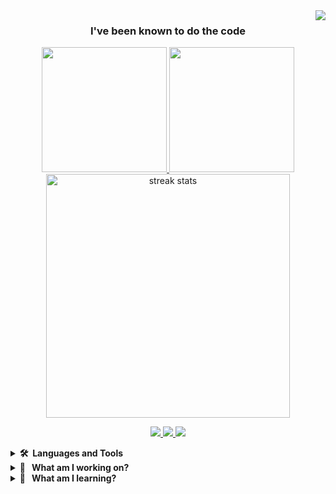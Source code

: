 <img align="right" src="https://visitor-badge.laobi.icu/badge?page_id=jetjacobs.jetjacobs" />

<h3 align="center">I've been known to do the code</h3> 

<p align="center">
	<a href="https://github.com/jetjacobs">
	  <img height=200 src="https://github-readme-stats.vercel.app/api?username=jetjacobs&show_icons=true&theme=onedark" />
	</a>
	<a href="https://github.com/jetjacobs">
	  <img height=200 src="https://github-readme-stats.vercel.app/api/top-langs/?username=jetjacobs&layout=donut&langs_count=8&card_width=320" />
	</a>
	<img width=390 align="center" src="https://streak-stats.demolab.com/?user=jetjacobs&count_private=true&theme=react&border_radius=10" alt="streak stats"/>
</p>

<p align="center"> 
  <a href="mailto:jetjacobs@alumni.iastate.edu">
    <img src="https://img.shields.io/badge/Gmail-333333?style=for-the-badge&logo=gmail&logoColor=red" />
  </a>
  <a href="https://linkedin.com/in/jetjacobs" target="_blank">
    <img src="https://img.shields.io/badge/LinkedIn-0077B5?style=for-the-badge&logo=linkedin&logoColor=white" target="_blank" />
  </a>
  <a href="https://jetjacobs.github.io" target="_blank">
     <img src="https://img.shields.io/badge/Portfolio-FF5722?style=for-the-badge&logo=todoist&logoColor=white" target="_blank" /> <!-- sqlite, safari, google-chrome are other good icon options -->
  </a>
</p>


<!-- 🔗 &nbsp;**Connect with me**
<p align="left">
<a href="https://dev.to/gautamkrishnar" target="blank"><img align="center" src="https://cdn.jsdelivr.net/npm/simple-icons@3.0.1/icons/dev-dot-to.svg" alt="gautamkrishnar" height="30" width="40" /></a>
<a href="https://twitter.com/gautamkrishnar" target="blank"><img align="center" src="https://raw.githubusercontent.com/rahuldkjain/github-profile-readme-generator/master/src/images/icons/Social/twitter.svg" alt="gautamkrishnar" height="30" width="40" /></a>
<a href="https://linkedin.com/in/gautamkrishnar" target="blank"><img align="center" src="https://raw.githubusercontent.com/rahuldkjain/github-profile-readme-generator/master/src/images/icons/Social/linked-in-alt.svg" alt="gautamkrishnar" height="30" width="40" /></a>
<a href="https://stackoverflow.com/users/4214976" target="blank"><img align="center" src="https://raw.githubusercontent.com/rahuldkjain/github-profile-readme-generator/master/src/images/icons/Social/stack-overflow.svg" alt="4214976" height="30" width="40" /></a>
<a href="https://instagram.com/gautamkrishnar" target="blank"><img align="center" src="https://raw.githubusercontent.com/rahuldkjain/github-profile-readme-generator/master/src/images/icons/Social/instagram.svg" alt="gautamkrishnar" height="30" width="40" /></a> ![Manjaro](https://img.shields.io/badge/Manjaro-35BF5C?style=for-the-badge&logo=Manjaro&logoColor=white)
![Visual Studio Code](https://img.shields.io/badge/Visual%20Studio%20Code-0078d7.svg?style=for-the-badge&logo=visual-studio-code&logoColor=white)
![Docker](https://img.shields.io/badge/docker-%230db7ed.svg?style=for-the-badge&logo=docker&logoColor=white)
![MongoDB](https://img.shields.io/badge/MongoDB-%234ea94b.svg?style=for-the-badge&logo=mongodb&logoColor=white)
![Express.js](https://img.shields.io/badge/express.js-%23404d59.svg?style=for-the-badge&logo=express&logoColor=%2361DAFB)
![React](https://img.shields.io/badge/react-%2320232a.svg?style=for-the-badge&logo=react&logoColor=%2361DAFB)
![NodeJS](https://img.shields.io/badge/node.js-6DA55F?style=for-the-badge&logo=node.js&logoColor=white)
![Go](https://img.shields.io/badge/go-%2300ADD8.svg?style=for-the-badge&logo=go&logoColor=white) -->


<details>
  <summary><b>🛠️&nbsp;&nbsp;Languages&nbsp;and&nbsp;Tools</b></summary>
  <br/>
  <p align="left">
	  <img src="https://img.shields.io/badge/Manjaro-35BF5C?style=for-the-badge&logo=Manjaro&logoColor=white"/>
	  <img src="https://img.shields.io/badge/Visual%20Studio%20Code-0078d7.svg?style=for-the-badge&logo=visual-studio-code&logoColor=white"/>
	  <img src="https://img.shields.io/badge/docker-%230db7ed.svg?style=for-the-badge&logo=docker&logoColor=white"/>
  </p>
  <p>
	<img src="https://img.shields.io/badge/MongoDB-%234ea94b.svg?style=for-the-badge&logo=mongodb&logoColor=white)"/>
	<img src="https://img.shields.io/badge/express.js-%23404d59.svg?style=for-the-badge&logo=express&logoColor=%2361DAFB"/>
	<img src="https://img.shields.io/badge/react-%2320232a.svg?style=for-the-badge&logo=react&logoColor=%2361DAFB"/>
	<img src="https://img.shields.io/badge/node.js-6DA55F?style=for-the-badge&logo=node.js&logoColor=white"/>
	<img src="https://img.shields.io/badge/go-%2300ADD8.svg?style=for-the-badge&logo=go&logoColor=white"/>
  </p>
</details>

<details>
	<summary><b>🔭 &nbsp;&nbsp;What&nbsp;am&nbsp;I&nbsp;working&nbsp;on?</b></summary>
	<br/>
	<ul>
		<li>Telerad - Biokinemetrics</li>
		<li>A IOT management app with accounts and real time data collection using MQTT</li>
		<li>A webhook library</li>
		<li>A machine learning expiriment with placments of POI on medical images</li>
	</ul>
</details>

<details>
	<summary><b>🌱 &nbsp;&nbsp;What&nbsp;am&nbsp;I&nbsp;learning?</b></summary>
	<br/>
	I have been drawn to machine learning as a way of taking large data sets (in my case medical images) and drawing meaningful conclusions from it. As of now this and IoT systems are my two main areas of interest.
</details>

